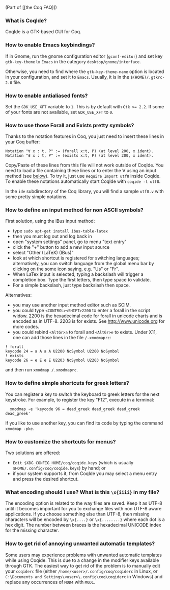 (Part of [[the Coq FAQ]])

### What is CoqIde?

CoqIde is a GTK-based GUI for Coq.

### How to enable Emacs keybindings?

If in Gnome, run the gnome configuration editor (`gconf-editor`) and set key `gtk-key-theme` to `Emacs` in the category `desktop/gnome/interface`.

Otherwise, you need to find where the `gtk-key-theme-name` option is located in your configuration, and set it to `Emacs`. Usually, it is in the `$(HOME)/.gtkrc-2.0` file.

### How to enable antialiased fonts?

Set the `GDK_USE_XFT` variable to `1`. This is by default with `Gtk >= 2.2`. If some of your fonts are not
available, set `GDK_USE_XFT` to `0`.

### How to use those Forall and Exists pretty symbols?

Thanks to the notation features in Coq, you just need to insert these lines in your Coq buffer:

```coq
Notation "∀ x : t, P" := (forall x:t, P) (at level 200, x ident).
Notation "∃ x : t, P" := (exists x:t, P) (at level 200, x ident).
```

Copy/Paste of these lines from this file will not work outside of CoqIde. You need to load a file containing these lines or to enter the ∀ using an input method (see [below](#how-to-define-an-input-method-for-non-ascii-symbols)). To try it, just use `Require Import utf8` inside CoqIde. To enable these notations automatically start CoqIde with `coqide -l utf8`.

In the `ide` subdirectory of the Coq library, you will find a sample `utf8.v` with some pretty simple notations.

### How to define an input method for non ASCII symbols?

First solution, using the iBus input method:
- type `sudo apt-get install ibus-table-latex`
- then you must log out and log back in
- open "system settings" panel, go to menu "text entry"
- click the "+" button to add a new input source
- select "Other (LaTeX) (IBus)"
- look at which shortcut is registered for switching languages;
  alternatively, you can switch language from the global menu bar
  by clicking on the some icon saying, e.g. "Us" or "Fr".
- When LaTex input is selected, typing a backslash will trigger
  a completion box. Type the first letters, then type space to validate.
- For a simple backslash, just type backslash then space.

Alternatives:
* you may use another input method editor such as SCIM.
* you could type `<CONTROL><SHIFT>2200` to enter a forall in the script widow. 2200 is the hexadecimal code for forall in unicode charts and is encoded as in UTF-8. 2203 is for exists. See http://www.unicode.org for more codes.
* you could rebind `<AltGr>a` to forall and `<AltGr>e` to exists. Under X11, one can add those lines in the file `/.xmodmaprc`:

```
! forall
keycode 24 = a A a A U2200 NoSymbol U2200 NoSymbol
! exists
keycode 26 = e E e E U2203 NoSymbol U2203 NoSymbol
```

and then run `xmodmap /.xmodmaprc`. 

### How to define simple shortcuts for greek letters?

You can register a key to switch the keyboard to greek letters for the next keystroke. For example, to register the key "F12", execute in a terminal:
```
  xmodmap -e 'keycode 96 = dead_greek dead_greek dead_greek dead_greek'
```

If you like to use another key, you can find its code by typing the command `xmodmap -pke`.

### How to customize the shortcuts for menus?

Two solutions are offered:

* `Edit $XDG_CONFIG_HOME/coq/coqide.keys` (which is usually `$HOME/.config/coq/coqide.keys`) by hand; or
* if your system supports it, from CoqIde you may select a menu entry and press the desired shortcut.

### What encoding should I use? What is this `\x{iiii}` in my file?

The encoding option is related to the way files are saved. Keep it as UTF-8 until it becomes important for you to exchange files with non UTF-8 aware applications. If you choose something else than UTF-8, then missing characters will be encoded by `\x{....}` or `\x{........}` where each dot is a hex digit. The number between braces is the hexadecimal UNICODE index for the missing character.

### How to get rid of annoying unwanted automatic templates?

Some users may experience problems with unwanted automatic templates while using Coqide. This is due to a change in the modifier keys available through GTK. The easiest way to get rid of the problem is to manually edit your `coqiderc` file (either `/home/<user>/.config/coq/coqiderc` in Linux, or `C:\Documents and Settings\<user>\.config\coq\coqiderc` in Windows) and replace any occurrences of `MOD4` with `MOD1`.